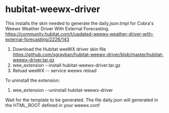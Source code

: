 # hubitat-weewx-driver
This installs the skin needed to generate the daily.json.tmpl for Cobra's Weewx Weather Driver With External Forecasting.
https://community.hubitat.com/t/updated-weewx-weather-driver-with-external-forecasting/2226/143

1. Download the Hubitat weeWX driver skin file https://github.com/sgrayban/hubitat-weewx-driver/blob/master/hubitat-weewx-driver.tar.gz
1. wee_extension --install hubitat-weewx-driver.tar.gz
1. Reload weeWX -- service weewx reload

To uninstall the extension:
1. wee_extension --uninstall hubitat-weewx-driver

Wait for the template to be generated. The file daily.json will generated in the HTML_ROOT defined in your weewx.conf
